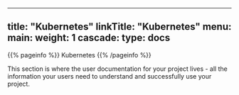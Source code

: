 
---
title: "Kubernetes"
linkTitle: "Kubernetes"
menu:
  main:
    weight: 1
cascade:
  type: docs
---

{{% pageinfo %}}
Kubernetes
{{% /pageinfo %}}


This section is where the user documentation for your project lives - all the information your users need to understand and successfully use your project. 



